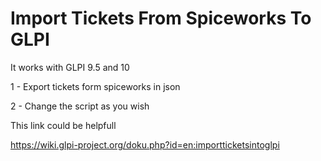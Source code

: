 # Import Tickets From Spiceworks To GLPI
<p>It works with GLPI 9.5 and 10</p>
<p>1 - Export tickets form spiceworks in json</p>
<p>2 - Change the script as you wish</p>
<p>This link could be helpfull</p>
<a href="https://wiki.glpi-project.org/doku.php?id=en:importticketsintoglpi">https://wiki.glpi-project.org/doku.php?id=en:importticketsintoglpi</a>
